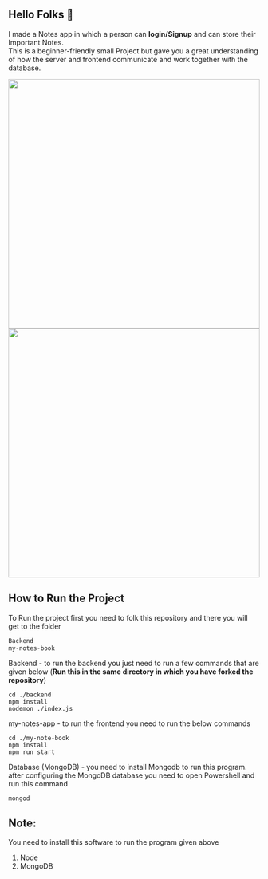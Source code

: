 ## Hello Folks 👋

I made a Notes app in which a person can **login/Signup** and can store their Important Notes.\
This is a beginner-friendly small Project but gave you a great understanding of how the server and frontend communicate and work together with the database. 

<img src="https://github.com/ketantodi7/Notes-app/assets/95423148/6e409f50-5315-48b9-8f08-6a39832c5a36" width="100%" height="500">
<img src="https://github.com/ketantodi7/Notes-app/assets/95423148/ea726ddd-35d8-4e0c-a435-20341a3543c3" width="100%" height="500">


## How to Run the Project
To Run the project first you need to folk this repository and there you will get to the folder
```python
Backend 
my-notes-book
```

Backend - to run the backend you just need to run a few commands that are given below (**Run this in the same directory in which you have forked the repository**)

```
cd ./backend
npm install
nodemon ./index.js
```

my-notes-app - to run the frontend you need to run the below commands
```
cd ./my-note-book
npm install
npm run start 
``` 

Database (MongoDB) - you need to install Mongodb to run this program. after configuring the MongoDB database you need to open Powershell and run this command

```
mongod
```

## Note:
You need to install this software to run the program given above 

1. Node
2. MongoDB
